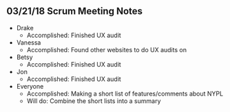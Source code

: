 ## 03/21/18 Scrum Meeting Notes

* Drake
    * Accomplished: Finished UX audit
* Vanessa
    * Accomplished: Found other websites to do UX audits on
* Betsy
    * Accomplished: Finished UX audit
* Jon
    * Accomplished: Finished UX audit
* Everyone
    * Accomplished: Making a short list of features/comments about NYPL
    * Will do: Combine the short lists into a summary
